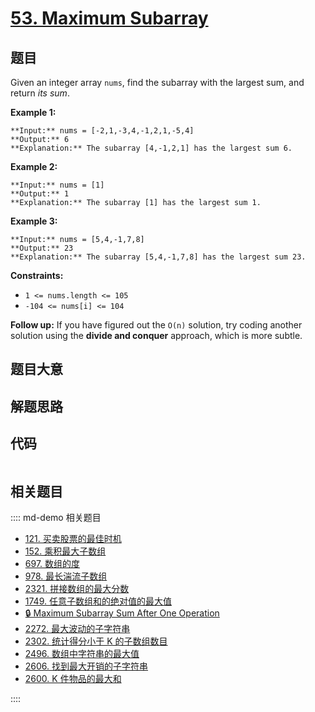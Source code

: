 # [53. Maximum Subarray](https://leetcode.com/problems/maximum-subarray)

## 题目

Given an integer array `nums`, find the subarray with the largest sum, and
return _its sum_.



**Example 1:**

    
    
    **Input:** nums = [-2,1,-3,4,-1,2,1,-5,4]
    **Output:** 6
    **Explanation:** The subarray [4,-1,2,1] has the largest sum 6.
    

**Example 2:**

    
    
    **Input:** nums = [1]
    **Output:** 1
    **Explanation:** The subarray [1] has the largest sum 1.
    

**Example 3:**

    
    
    **Input:** nums = [5,4,-1,7,8]
    **Output:** 23
    **Explanation:** The subarray [5,4,-1,7,8] has the largest sum 23.
    



**Constraints:**

  * `1 <= nums.length <= 105`
  * `-104 <= nums[i] <= 104`



**Follow up:** If you have figured out the `O(n)` solution, try coding another
solution using the **divide and conquer** approach, which is more subtle.


## 题目大意

## 解题思路

## 代码

```javascript

```

## 相关题目

:::: md-demo 相关题目
- [121. 买卖股票的最佳时机](https://leetcode.com/problems/best-time-to-buy-and-sell-stock)
- [152. 乘积最大子数组](./0152.md)
- [697. 数组的度](https://leetcode.com/problems/degree-of-an-array)
- [978. 最长湍流子数组](https://leetcode.com/problems/longest-turbulent-subarray)
- [2321. 拼接数组的最大分数](https://leetcode.com/problems/maximum-score-of-spliced-array)
- [1749. 任意子数组和的绝对值的最大值](https://leetcode.com/problems/maximum-absolute-sum-of-any-subarray)
- [🔒 Maximum Subarray Sum After One Operation](https://leetcode.com/problems/maximum-subarray-sum-after-one-operation)
- [2272. 最大波动的子字符串](https://leetcode.com/problems/substring-with-largest-variance)
- [2302. 统计得分小于 K 的子数组数目](https://leetcode.com/problems/count-subarrays-with-score-less-than-k)
- [2496. 数组中字符串的最大值](https://leetcode.com/problems/maximum-value-of-a-string-in-an-array)
- [2606. 找到最大开销的子字符串](https://leetcode.com/problems/find-the-substring-with-maximum-cost)
- [2600. K 件物品的最大和](https://leetcode.com/problems/k-items-with-the-maximum-sum)

::::
